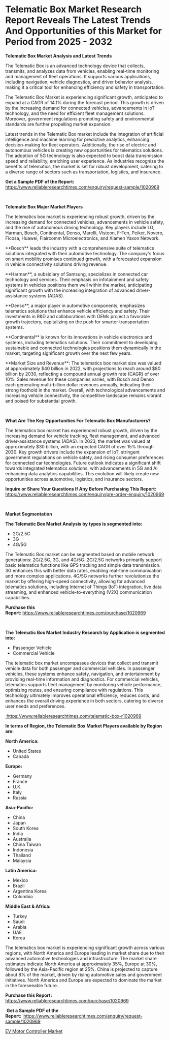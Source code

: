<p><h1>Telematic Box Market Research Report Reveals The Latest Trends And Opportunities of this Market for Period from 2025 - 2032</h1></p><p><strong>Telematic Box Market Analysis and Latest Trends</strong></p>
<p><p>The Telematic Box is an advanced technology device that collects, transmits, and analyzes data from vehicles, enabling real-time monitoring and management of fleet operations. It supports various applications, including navigation, vehicle diagnostics, and driver behavior analysis, making it a critical tool for enhancing efficiency and safety in transportation.</p><p>The Telematic Box Market is experiencing significant growth, anticipated to expand at a CAGR of 14.1% during the forecast period. This growth is driven by the increasing demand for connected vehicles, advancements in IoT technology, and the need for efficient fleet management solutions. Moreover, government regulations promoting safety and environmental standards are further propelling market expansion.</p><p>Latest trends in the Telematic Box market include the integration of artificial intelligence and machine learning for predictive analytics, enhancing decision-making for fleet operators. Additionally, the rise of electric and autonomous vehicles is creating new opportunities for telematics solutions. The adoption of 5G technology is also expected to boost data transmission speed and reliability, enriching user experience. As industries recognize the benefits of telematics, the market is set for robust development, catering to a diverse range of sectors such as transportation, logistics, and insurance.</p></p>
<p><strong>Get a Sample PDF of the Report:&nbsp;</strong> <a href="https://www.reliableresearchtimes.com/enquiry/request-sample/1020969?utm_campaign=2669&utm_medium=2&utm_source=Github&utm_content=ia&utm_term=30032025&utm_id=telematic-box">https://www.reliableresearchtimes.com/enquiry/request-sample/1020969</a></p>
<p>&nbsp;</p>
<p><strong>Telematic Box Major Market Players</strong></p>
<p><p>The telematics box market is experiencing robust growth, driven by the increasing demand for connected vehicles, advancements in vehicle safety, and the rise of autonomous driving technology. Key players include LG, Harman, Bosch, Continental, Denso, Marelli, Visteon, F-Ten, Peiker, Novero, Ficosa, Huawei, Flaircomm Microelectronics, and Xiamen Yaxon Network.</p><p>**Bosch** leads the industry with a comprehensive suite of telematics solutions integrated with their automotive technology. The company's focus on smart mobility promises continued growth, with a forecasted expansion in vehicle connectivity solutions driving revenue.</p><p>**Harman**, a subsidiary of Samsung, specializes in connected car technology and services. Their emphasis on infotainment and safety systems in vehicles positions them well within the market, anticipating significant growth with the increasing integration of advanced driver-assistance systems (ADAS).</p><p>**Denso**, a major player in automotive components, emphasizes telematics solutions that enhance vehicle efficiency and safety. Their investments in R&D and collaborations with OEMs project a favorable growth trajectory, capitalizing on the push for smarter transportation systems.</p><p>**Continental** is known for its innovations in vehicle electronics and systems, including telematics solutions. Their commitment to developing sustainable and connected technologies positions them dynamically in the market, targeting significant growth over the next few years.</p><p>**Market Size and Revenue**: The telematics box market size was valued at approximately $40 billion in 2022, with projections to reach around $80 billion by 2030, reflecting a compound annual growth rate (CAGR) of over 10%. Sales revenue for these companies varies, with Bosch and Denso each generating multi-billion dollar revenues annually, indicating their strong foothold in the market. Overall, with technological advancements and increasing vehicle connectivity, the competitive landscape remains vibrant and poised for substantial growth.</p></p>
<p>&nbsp;</p>
<p><strong>What Are The Key Opportunities For Telematic Box Manufacturers?</strong></p>
<p><p>The telematics box market has experienced robust growth, driven by the increasing demand for vehicle tracking, fleet management, and advanced driver-assistance systems (ADAS). In 2023, the market was valued at approximately $30 billion, with an expected CAGR of over 15% through 2030. Key growth drivers include the expansion of IoT, stringent government regulations on vehicle safety, and rising consumer preferences for connected car technologies. Future outlook indicates a significant shift towards integrated telematics solutions, with advancements in 5G and AI enhancing data analytics capabilities. This evolution will likely create new opportunities across automotive, logistics, and insurance sectors.</p></p>
<p><strong>Inquire or Share Your Questions If Any Before Purchasing This Report:</strong> <a href="https://www.reliableresearchtimes.com/enquiry/pre-order-enquiry/1020969?utm_campaign=2669&utm_medium=2&utm_source=Github&utm_content=ia&utm_term=30032025&utm_id=telematic-box">https://www.reliableresearchtimes.com/enquiry/pre-order-enquiry/1020969</a></p>
<p>&nbsp;</p>
<p><strong>Market Segmentation</strong></p>
<p><strong>The Telematic Box Market Analysis by types is segmented into:</strong></p>
<p><ul><li>2G/2.5G</li><li>3G</li><li>4G/5G</li></ul></p>
<p><p>The Telematic Box market can be segmented based on mobile network generations: 2G/2.5G, 3G, and 4G/5G. 2G/2.5G networks primarily support basic telematics functions like GPS tracking and simple data transmission. 3G enhances this with better data rates, enabling real-time communication and more complex applications. 4G/5G networks further revolutionize the market by offering high-speed connectivity, allowing for advanced telematics solutions, including Internet of Things (IoT) integration, live data streaming, and enhanced vehicle-to-everything (V2X) communication capabilities.</p></p>
<p><strong>Purchase this Report:&nbsp;</strong><a href="https://www.reliableresearchtimes.com/purchase/1020969?utm_campaign=2669&utm_medium=2&utm_source=Github&utm_content=ia&utm_term=30032025&utm_id=telematic-box">https://www.reliableresearchtimes.com/purchase/1020969</a></p>
<p>&nbsp;</p>
<p><strong>The Telematic Box Market Industry Research by Application is segmented into:</strong></p>
<p><ul><li>Passenger Vehicle</li><li>Commercial Vehicle</li></ul></p>
<p><p>The telematic box market encompasses devices that collect and transmit vehicle data for both passenger and commercial vehicles. In passenger vehicles, these systems enhance safety, navigation, and entertainment by providing real-time information and diagnostics. For commercial vehicles, telematics supports fleet management by monitoring vehicle performance, optimizing routes, and ensuring compliance with regulations. This technology ultimately improves operational efficiency, reduces costs, and enhances the overall driving experience in both sectors, catering to diverse user needs and preferences.</p></p>
<p><a href="https://www.reliableresearchtimes.com/telematic-box-r1020969?utm_campaign=2669&utm_medium=2&utm_source=Github&utm_content=ia&utm_term=30032025&utm_id=telematic-box">&nbsp;https://www.reliableresearchtimes.com/telematic-box-r1020969</a></p>
<p><strong>In terms of Region, the Telematic Box Market Players available by Region are:</strong></p>
<p>
    <p> <strong> North America: </strong>
        <ul>
            <li>United States</li>
            <li>Canada</li>
        </ul>
        </p> 
    <p> <strong> Europe: </strong>
        <ul>
            <li>Germany</li>
            <li>France</li>
            <li>U.K.</li>
            <li>Italy</li>
            <li>Russia</li>
        </ul>
        </p> 
    <p> <strong> Asia-Pacific: </strong>
        <ul>
            <li>China</li>
            <li>Japan</li>
            <li>South Korea</li>
            <li>India</li>
            <li>Australia</li>
            <li>China Taiwan</li>
            <li>Indonesia</li>
            <li>Thailand</li>
            <li>Malaysia</li>
        </ul>
        </p> 
    <p> <strong> Latin America: </strong>
        <ul>
            <li>Mexico</li>
            <li>Brazil</li>
            <li>Argentina Korea</li>
            <li>Colombia</li>
        </ul>
        </p> 
    <p> <strong> Middle East & Africa: </strong>
        <ul>
            <li>Turkey</li>
            <li>Saudi</li>
            <li>Arabia</li>
            <li>UAE</li>
            <li>Korea</li>
        </ul>
    </p>
    </p>
<p><p>The telematics box market is experiencing significant growth across various regions, with North America and Europe leading in market share due to their advanced automotive technologies and infrastructure. The market share estimates indicate North America at approximately 35%, Europe at 30%, followed by the Asia-Pacific region at 25%. China is projected to capture about 8% of the market, driven by rising automotive sales and government initiatives. North America and Europe are expected to dominate the market in the foreseeable future.</p></p>
<p><strong>Purchase this Report: </strong><a href="https://www.reliableresearchtimes.com/purchase/1020969?utm_campaign=2669&utm_medium=2&utm_source=Github&utm_content=ia&utm_term=30032025&utm_id=telematic-box">https://www.reliableresearchtimes.com/purchase/1020969</a></p>
<p>&nbsp;<strong>Get a Sample PDF of the Report:&nbsp;&nbsp;</strong><a href="https://www.reliableresearchtimes.com/enquiry/request-sample/1020969?utm_campaign=2669&utm_medium=2&utm_source=Github&utm_content=ia&utm_term=30032025&utm_id=telematic-box">https://www.reliableresearchtimes.com/enquiry/request-sample/1020969</a></p>
<p><strong></strong></p>
<p><p><a href="https://github.com/curinbucan9/Market-Research-Report-List-1/blob/main/ev-motor-controller-market.md?utm_campaign=2669&utm_medium=2&utm_source=Github&utm_content=ia&utm_term=30032025&utm_id=telematic-box">EV Motor Controller Market</a></p></p>